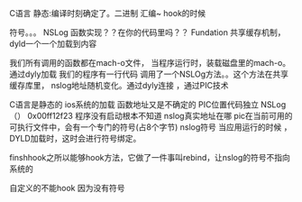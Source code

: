 C语言
静态:编译时刻确定了。二进制 汇编~
hook的时候

符号。。。
NSLog 函数实现？？在你的代码里吗？？
Fundation 共享缓存机制， dyld一个一个加载到内容


我们所有调用的函数都在mach-o文件，
当程序运行时，装载磁盘里的mach-o。通过dyly加载
我们的程序有一行代码 调用了一个NSLOg方法。。这个方法在共享缓存库里，
nslog地址随机变化。通过dyly连接 ，通过PIC技术

C语言是静态的
ios系统的加载 函数地址又是不确定的
PIC位置代码独立
NSLog（） 0x00ff12f23 程序没有启动根本不知道 nslog真实地址在哪
pic在当前可用的可执行文件中，会有一个专门的符号(占8个字节) nslog符号
当应用运行的时候 ，DYLD加载时，这时会进行符号绑定。

finshhook之所以能够hook方法，它做了一件事叫rebind，让nslog的符号不指向系统的

自定义的不能hook 因为没有符号